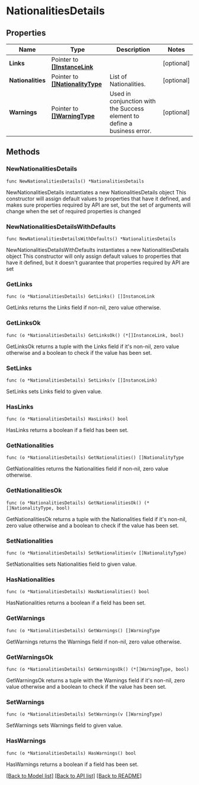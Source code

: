 # NationalitiesDetails

## Properties

Name | Type | Description | Notes
------------ | ------------- | ------------- | -------------
**Links** | Pointer to [**[]InstanceLink**](InstanceLink.md) |  | [optional] 
**Nationalities** | Pointer to [**[]NationalityType**](NationalityType.md) | List of Nationalities. | [optional] 
**Warnings** | Pointer to [**[]WarningType**](WarningType.md) | Used in conjunction with the Success element to define a business error. | [optional] 

## Methods

### NewNationalitiesDetails

`func NewNationalitiesDetails() *NationalitiesDetails`

NewNationalitiesDetails instantiates a new NationalitiesDetails object
This constructor will assign default values to properties that have it defined,
and makes sure properties required by API are set, but the set of arguments
will change when the set of required properties is changed

### NewNationalitiesDetailsWithDefaults

`func NewNationalitiesDetailsWithDefaults() *NationalitiesDetails`

NewNationalitiesDetailsWithDefaults instantiates a new NationalitiesDetails object
This constructor will only assign default values to properties that have it defined,
but it doesn't guarantee that properties required by API are set

### GetLinks

`func (o *NationalitiesDetails) GetLinks() []InstanceLink`

GetLinks returns the Links field if non-nil, zero value otherwise.

### GetLinksOk

`func (o *NationalitiesDetails) GetLinksOk() (*[]InstanceLink, bool)`

GetLinksOk returns a tuple with the Links field if it's non-nil, zero value otherwise
and a boolean to check if the value has been set.

### SetLinks

`func (o *NationalitiesDetails) SetLinks(v []InstanceLink)`

SetLinks sets Links field to given value.

### HasLinks

`func (o *NationalitiesDetails) HasLinks() bool`

HasLinks returns a boolean if a field has been set.

### GetNationalities

`func (o *NationalitiesDetails) GetNationalities() []NationalityType`

GetNationalities returns the Nationalities field if non-nil, zero value otherwise.

### GetNationalitiesOk

`func (o *NationalitiesDetails) GetNationalitiesOk() (*[]NationalityType, bool)`

GetNationalitiesOk returns a tuple with the Nationalities field if it's non-nil, zero value otherwise
and a boolean to check if the value has been set.

### SetNationalities

`func (o *NationalitiesDetails) SetNationalities(v []NationalityType)`

SetNationalities sets Nationalities field to given value.

### HasNationalities

`func (o *NationalitiesDetails) HasNationalities() bool`

HasNationalities returns a boolean if a field has been set.

### GetWarnings

`func (o *NationalitiesDetails) GetWarnings() []WarningType`

GetWarnings returns the Warnings field if non-nil, zero value otherwise.

### GetWarningsOk

`func (o *NationalitiesDetails) GetWarningsOk() (*[]WarningType, bool)`

GetWarningsOk returns a tuple with the Warnings field if it's non-nil, zero value otherwise
and a boolean to check if the value has been set.

### SetWarnings

`func (o *NationalitiesDetails) SetWarnings(v []WarningType)`

SetWarnings sets Warnings field to given value.

### HasWarnings

`func (o *NationalitiesDetails) HasWarnings() bool`

HasWarnings returns a boolean if a field has been set.


[[Back to Model list]](../README.md#documentation-for-models) [[Back to API list]](../README.md#documentation-for-api-endpoints) [[Back to README]](../README.md)


